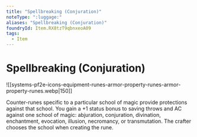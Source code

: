 ```yaml
---
title: "Spellbreaking (Conjuration)"
noteType: ":luggage:"
aliases: "Spellbreaking (Conjuration)"
foundryId: Item.RX8tzT9qbnxeoA09
tags:
  - Item
---
```


# Spellbreaking (Conjuration)
![[systems-pf2e-icons-equipment-runes-armor-property-runes-armor-property-runes.webp|150]]

Counter-runes specific to a particular school of magic provide protections against that school. You gain a +1 status bonus to saving throws and AC against one school of magic: abjuration, conjuration, divination, enchantment, evocation, illusion, necromancy, or transmutation. The crafter chooses the school when creating the rune.
